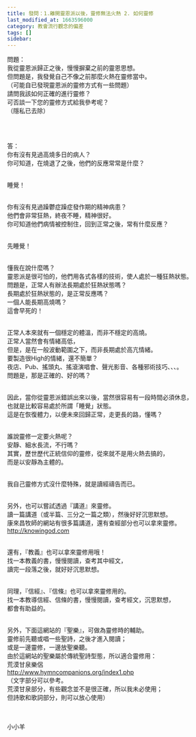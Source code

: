 ```yaml
---
title: 發問：1.離開靈恩派以後，靈修無法火熱 2. 如何靈修
last_modified_at: 1663596000
category: 教會流行觀念的偏差
tags: []
sidebar: 
---
```


<p>問題：<br/>
我從靈恩派歸正之後，慢慢摒棄之前的靈恩思想。<br/>
但問題是，我發覺自己不像之前那麼火熱在靈修當中。<br/>
（可能自已發現靈恩派的靈修方式有一些問題）<br/>
請問我該如何正確的進行靈修？<br/>
可否談一下您的靈修方式給我參考呢？<br/>
（隱私已去除）</p>
<p> </p>
<p><br/>
答：<br/>
你有沒有見過高燒多日的病人？<br/>
你可知道，在燒退了之後，他們的反應常常是什麼？</p>
<p><br/>
睡覺！<br/>
 </p>
<p>你有沒有見過躁鬱症躁症發作期的精神病患？<br/>
他們會非常狂熱，終夜不睡，精神很好。<br/>
你可知道他們病情被控制住，回到正常之後，常有什麼反應？</p>
<p><br/>
先睡覺！<br/>
 </p>
<p>懂我在說什麼嗎？<br/>
靈恩派是很可怕的，他們用各式各樣的技術，使人處於一種狂熱狀態。<br/>
問題是，正常人有辦法長期處於狂熱狀態嗎？<br/>
長期處於狂熱狀態的，是正常反應嗎？<br/>
一個人能長期高燒嗎？<br/>
這會早死的！<br/>
 </p>
<p>正常人本來就有一個穩定的體溫，而非不穩定的高燒。<br/>
正常人當然會有情緒高低，<br/>
但是，是在一般波動範圍之下，而非長期處於高亢情緒。<br/>
要製造很High的情緒，還不簡單？<br/>
夜店、Pub、搖頭丸、搖滾演唱會、聲光影音、各種邪術技巧、、、。<br/>
問題是，那是正確的、好的嗎？<br/>
 </p>
<p>因此，當你從靈恩派錯誤出來以後，當然很容易有一段時間必須休息，<br/>
也就是比較容易處於所謂「睡覺」狀態。<br/>
這是在恢復體力，以便未來回歸正常，走更長的路，懂嗎？</p>
<p><br/>
誰說靈修一定要火熱呢？<br/>
安靜、細水長流，不行嗎？<br/>
其實，歷世歷代正統信仰的靈修，從來就不是用火熱去搞的，<br/>
而是以安靜為主體的。</p>
<p><br/>
我自己靈修方式沒什麼特殊，就是讀經禱告而已。</p>
<p><br/>
另外，也可以嘗試透過『講道』來靈修。<br/>
讀一篇講道（或半篇、三分之一篇之類），然後好好沉思默想。<br/>
康來昌牧師的網站有很多篇講道，還有查經部分也可以拿來靈修。<br/>
<a href="http://knowingod.com" target="_blank">http://knowingod.com</a></p>
<p><br/>
還有，『教義』也可以拿來靈修用哦！<br/>
找一本教義的書，慢慢閱讀，查考其中經文，<br/>
讀完一段落之後，就好好沉思默想。</p>
<p><br/>
同理，『信經』、『信條』也可以拿來靈修用的。<br/>
找一本教導信經、信條的書，慢慢閱讀，查考經文，沉思默想，<br/>
都會有助益的。</p>
<p><br/>
另外，下面這網站的『聖樂』，可做為靈修時的輔助。<br/>
靈修前先聽或唱一些聖詩，之後才進入閱讀；<br/>
或是一邊靈修，一邊放聖樂聽。<br/>
由於這網站的聖樂屬於傳統聖詩型態，所以適合靈修用：<br/>
荒漠甘泉樂侶<br/>
<a href="http://www.hymncompanions.org/index1.php" target="_blank">http://www.hymncompanions.org/index1.php</a><br/>
（文字部分可以參考。<br/>
荒漠甘泉部分，有些觀念並不是很正確，所以我未必使用；<br/>
但詩歌和歌詞部分，則可以放心使用）<br/>
 <br/>
 </p>
<p>小小羊</p>
<p> </p>
